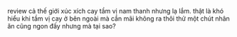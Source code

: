 review cả thế giới xúc xích cay tầm vị nam thanh nhưng lạ lắm. 
 thật là khó hiểu khi tầm vị cay ở bên ngoài mà cắn mãi không ra thôi thử một chút nhân ăn cũng ngon đấy nhưng mà tại sao?